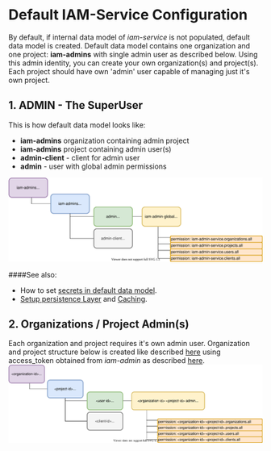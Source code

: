 # Default IAM-Service Configuration
By default, if internal data model of *iam-service* is not populated, default data model is created.
Default data model contains one organization and one project: __iam-admins__ with single admin user 
as described below. Using this admin identity, you can create your own organization(s) and 
project(s). Each project should have own 'admin' user capable of managing just it's own project.

## 1. ADMIN - The SuperUser
This is how default data model looks like:
* __iam-admins__ organization containing admin project
* __iam-admins__ project containing admin user(s)
* __admin-client__ - client for admin user
* __admin__ - user with global admin permissions

![iam-admins](schemas/default_iam-admins_organization_model.svg)

####See also:
* How to set [secrets in default data model](01a-standalone-server-config.md).
* [Setup persistence Layer](01b_setup-persitence-layer.md) and [Caching](01c_setup-cache-layer.md).


## 2. Organizations / Project Admin(s)
Each organization and project requires it's own admin user. Organization and project 
structure below is created like described [here](02b-create-organization-with-admin.md) using access_token obtained from *iam-admin* as described [here](02a-get-admin-access-token.md).  
![project-model](schemas/default_organization-project_model.svg)
